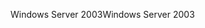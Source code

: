 <span data-ttu-id="e8925-101">Windows Server 2003</span><span class="sxs-lookup"><span data-stu-id="e8925-101">Windows Server 2003</span></span>